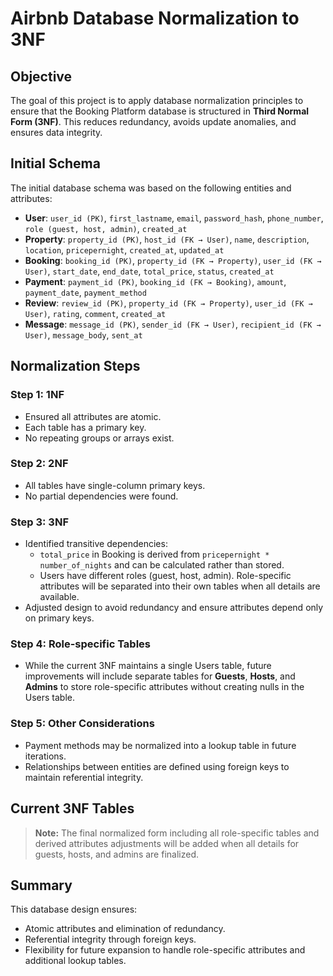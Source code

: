 # Airbnb Database Normalization to 3NF

## Objective
The goal of this project is to apply database normalization principles to ensure that the Booking Platform database is structured in **Third Normal Form (3NF)**. This reduces redundancy, avoids update anomalies, and ensures data integrity.

## Initial Schema
The initial database schema was based on the following entities and attributes:

- **User**: `user_id (PK)`, `first_lastname`, `email`, `password_hash`, `phone_number`, `role (guest, host, admin)`, `created_at`
- **Property**: `property_id (PK)`, `host_id (FK → User)`, `name`, `description`, `location`, `pricepernight`, `created_at`, `updated_at`
- **Booking**: `booking_id (PK)`, `property_id (FK → Property)`, `user_id (FK → User)`, `start_date`, `end_date`, `total_price`, `status`, `created_at`
- **Payment**: `payment_id (PK)`, `booking_id (FK → Booking)`, `amount`, `payment_date`, `payment_method`
- **Review**: `review_id (PK)`, `property_id (FK → Property)`, `user_id (FK → User)`, `rating`, `comment`, `created_at`
- **Message**: `message_id (PK)`, `sender_id (FK → User)`, `recipient_id (FK → User)`, `message_body`, `sent_at`

## Normalization Steps

### Step 1: 1NF
- Ensured all attributes are atomic.
- Each table has a primary key.
- No repeating groups or arrays exist.

### Step 2: 2NF
- All tables have single-column primary keys.
- No partial dependencies were found.

### Step 3: 3NF
- Identified transitive dependencies:
  - `total_price` in Booking is derived from `pricepernight * number_of_nights` and can be calculated rather than stored.
  - Users have different roles (guest, host, admin). Role-specific attributes will be separated into their own tables when all details are available.
- Adjusted design to avoid redundancy and ensure attributes depend only on primary keys.

### Step 4: Role-specific Tables
- While the current 3NF maintains a single Users table, future improvements will include separate tables for **Guests**, **Hosts**, and **Admins** to store role-specific attributes without creating nulls in the Users table.

### Step 5: Other Considerations
- Payment methods may be normalized into a lookup table in future iterations.
- Relationships between entities are defined using foreign keys to maintain referential integrity.

## Current 3NF Tables


> **Note:** The final normalized form including all role-specific tables and derived attributes adjustments will be added when all details for guests, hosts, and admins are finalized.

## Summary
This database design ensures:
- Atomic attributes and elimination of redundancy.
- Referential integrity through foreign keys.
- Flexibility for future expansion to handle role-specific attributes and additional lookup tables.